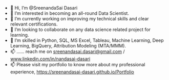 - 👋 Hi, I’m @SreenandaSai Dasari          
- 👀 I’m interested in becoming an all-round Data Scientist.             
- 🌱 I’m currently working on improving my technical skills and clear relevant certifications.         
- 💞️ I’m looking to collaborate on any data science related project for learning.           
- 💞️ I’m skilled in Python, SQL, MS Excel, Tableau, Machine Learning, Deep Learning, BigQuery, Attribution Modeling (MTA/MMM).  
- 📫 ...... reach me on sreenandasai.dasari@gmail.com / www.linkedin.com/in/nandasai-dasari   
- 📫 Please visit my portfolio to know more about my professional experience, https://sreenandasai-dasari.github.io/Portfolio  
   
 
  
<!---   
SreenandaSai-Dasari/SreenandaSai-Dasari is a ✨ special ✨ repository because its `README.md` (this file) appears on your GitHub profile.
You can click the Preview link to take a look at your changes.
--->
